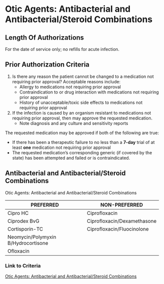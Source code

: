 # Otic Agents: Antibacterial and Antibacterial/Steroid Combinations

## Length Of Authorizations

For the date of service only; no refills for acute infection.

## Prior Authorization Criteria

1.  Is there any reason the patient cannot be changed to a medication not requiring prior approval? Acceptable reasons include:
    -   Allergy to medications not requiring prior approval
    -   Contraindication to or drug interaction with medications not requiring prior approval
    -   History of unacceptable/toxic side effects to medications not requiring prior approval
2.  If the infection is caused by an organism resistant to medications not requiring prior approval, then may approve the requested medication.
    -   Note diagnosis and any culture and sensitivity reports

The requested medication may be approved if both of the following are true:

-   If there has been a therapeutic failure to no less than a **7-day** trial of at least **one** medication not requiring prior approval
-   The requested medication’s corresponding generic (if covered by the state) has been attempted and failed or is contraindicated.

## Antibacterial and Antibacterial/Steroid Combinations

Otic Agents: Antibacterial and Antibacterial/Steroid Combinations

| PREFERRED                           | NON-PREFERRED               |
|-------------------------------------|-----------------------------|
| Cipro HC                            | Ciprofloxacin               |
| Ciprodex BvG                        | Ciprofloxacin/Dexamethasone |
| Cortisporin-TC                      | Ciprofloxacin/Fluocinolone  |
| Neomycin/Polymyxin B/Hydrocortisone |                             |
| Ofloxacin                           |                             |

### Link to Criteria

[Otic Agents: Antibacterial and Antibacterial/Steroid Combinations](https://pharmacy.medicaid.ohio.gov/sites/default/files/20220415_UPDL_Criteria_FINAL_.pdf#page=86)
